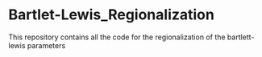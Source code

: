 # Bartlet-Lewis_Regionalization
This repository contains all the code for the regionalization of the bartlett-lewis parameters
